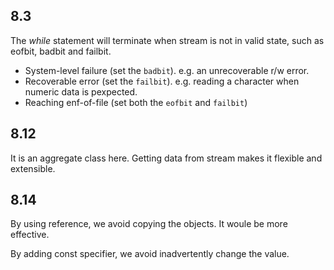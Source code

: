 ## 8.3

The _while_ statement will terminate when stream is not in valid state, such as eofbit, badbit and failbit.

- System-level failure (set the `badbit`). e.g. an unrecoverable r/w error.
- Recoverable error (set the `failbit`). e.g. reading a character when numeric data is pexpected.
- Reaching enf-of-file (set both the `eofbit` and `failbit`)

## 8.12

It is an aggregate class here. Getting data from stream makes it flexible and extensible.

## 8.14

By using reference, we avoid copying the objects. It woule be more effective.

By adding const specifier, we avoid inadvertently change the value.


